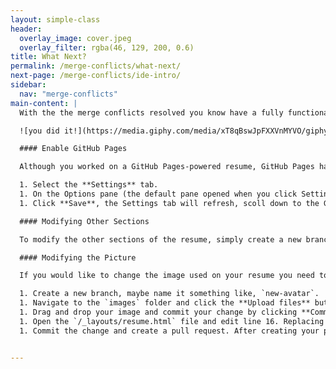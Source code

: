 ```yaml
---
layout: simple-class
header:
  overlay_image: cover.jpeg
  overlay_filter: rgba(46, 129, 200, 0.6)
title: What Next?
permalink: /merge-conflicts/what-next/
next-page: /merge-conflicts/ide-intro/
sidebar:
  nav: "merge-conflicts"
main-content: |
  With the the merge conflicts resolved you know have a fully functional GitHub Pages based resume.

  ![you did it!](https://media.giphy.com/media/xT8qBswJpFXXVnMYVO/giphy.gif)

  #### Enable GitHub Pages

  Although you worked on a GitHub Pages-powered resume, GitHub Pages haven't been enabled for your repository so no one can see it. Follow these steps to enable GitHub Pages and officially publish your resume.

  1. Select the **Settings** tab.
  1. On the Options pane (the default pane opened when you click Settings), select the **Source** drop-down in the GitHub Pages section and select **master branch**.
  1. Click **Save**, the Settings tab will refresh, scoll down to the GitHub Pages section to see the link to your GitHub Pages site.

  #### Modifying Other Sections

  To modify the other sections of the resume, simply create a new branch and modify the the files found in the `/_data` folder. For instance, to modify the Projects section, edit the `/_data/projects.yml` file. After making your changes, create a new pull request with your branch and merge your changes.

  #### Modifying the Picture

  If you would like to change the image used on your resume you need to perform a few actions.

  1. Create a new branch, maybe name it something like, `new-avatar`.
  1. Navigate to the `images` folder and click the **Upload files** button.
  1. Drag and drop your image and commit your change by clicking **Commit changes**.
  1. Open the `/_layouts/resume.html` file and edit line 16. Replacing `images/bob-avatar.jpg` with `images/YourFileName`.
  1. Commit the change and create a pull request. After creating your pull request **merge** and **delete the branch**.


---
```

